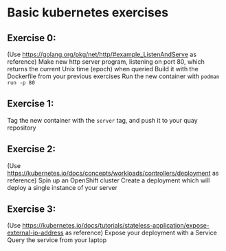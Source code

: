 # Basic kubernetes exercises
## Exercise 0:
(Use <https://golang.org/pkg/net/http/#example_ListenAndServe> as reference)
Make new http server program, listening on port 80, which returns the current Unix time (epoch) when queried
Build it with the Dockerfile from your previous exercises
Run the new container with `podman run -p 80`

## Exercise 1:
Tag the new container with the `server` tag, and push it to your quay repository

## Exercise 2:
(Use <https://kubernetes.io/docs/concepts/workloads/controllers/deployment> as reference)
Spin up an OpenShift cluster
Create a deployment which will deploy a single instance of your server

## Exercise 3:
(Use <https://kubernetes.io/docs/tutorials/stateless-application/expose-external-ip-address> as reference)
Expose your deployment with a Service
Query the service from your laptop

